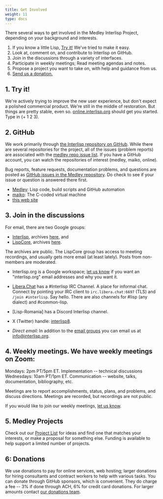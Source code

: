 ```yaml
---
title: Get Involved
weight: 11
type: docs
---
```


There several ways to get involved in the Medley Interlisp Project, depending on your background and interests.

1. If you know a little Lisp, [Try it!](../software) We've tried to make it easy. 
2. Look at, comment on, and contribute to Interlisp on GitHub.
3. Join in the discussions through a variety of interfaces.
4. Participate in weekly meetings; Read meeting agendas and notes.
5. Propose a project you want to take on, with help and guidance from us.
6. [Send us a donation.](https://github.com/sponsors/Interlisp)

## 1. Try it!

We're actively trying to improve the new user experience, but don't expect a polished commercial product. We're still in the middle of restoration. But things are pretty stable, even so. [online.interlisp.org](https://online.interlisp.org) should get you started. Type in (+ 1 2 3).

## 2. GitHub

We work primarily through [the Interlisp repository on GitHub](https://github.com/Interlisp). While there are several repositories for the project, all of the issues (problem reports) are associated with the [medley repo issue list](https://github.com/Interlisp/medley/issues). If you have a GitHub account, you can watch the repositories of interest (medley, maiko, online).

Bug reports, feature requests, documentation problems, and questions are posted as [GitHub issues in the Medley repository](https://github.com/Interlisp/medley/issues). Do check to see if your issue or question is answered there first.

* [Medley](https://github.com/Interlisp/medley): Lisp code, build scripts and GitHub automation
* [maiko](https://github.com/Interlisp/maiko): The C-coded virtual machine
* [this web site](https://github.com/Interlisp/Interlisp.github.io#README)

## 3. Join in the discussions

For email, there are two Google groups:

* [Interlisp](mailto:interlisp@googlegroups.com), archives [here](https://groups.google.com/u/1/g/interlisp), and
* [LispCore](mailto:lispcore@googlegroups.com), archives [here](https://groups.google.com/u/1/g/lispcore).

The archives are public. The LispCore group has access to meeting recordings, and usually gets more email (at least lately). Posts from non-members are moderated.

* Interlisp.org is a Google workspace; [let us know](mailto:info@interlisp.org) if you want an "interlisp.org" email addresses and why you want it.

* [Libera.Chat](https://libera.chat) has a #Interlisp IRC Channel. A place for informal chat. Connect by pointing your IRC client to `irc.libera.chat:6697` (TLS) and `/join #interlisp`. Say hello. There are also channels for #lisp (any dialect) and #common-lisp.
* [Lisp-Romania] has a Discord Interlisp channel.
* X (Twitter) handle: [interlisp8](https://twitter.com/interlisp8).
* _Direct email:_ In addition to the [email groups](#email-and-access-groups) you can email us at [info@interlisp.org](mailto:info@interlisp.org).

## 4. Weekly meetings. We have weekly meetings on Zoom:

Mondays:    2pm PT/5pm ET. Implementation -- technical discussions 
Wednesdays: 10am PT/1pm ET. Communication -- website, talks,
                             documentation, bibliography, etc.
	      
Meetings are to report accomplishments, status, plans, and problems, and discuss directions. Meetings are recorded, but recordings are not public.

If you would like to join our weekly meetings, [let us know](mailto:info@interlisp.org).

## 5. Medley Projects

Check out our [Project List](https://docs.google.com/document/d/1ceXj7VzPeLSM0sBwEnYQqArKsXg0VKCWLTF0zv10LRg/edit?usp=sharing) for ideas and find one that matches your interests, or make a proposal for something else.  Funding is available to help support a limited number of projects.

## 6: Donations

We use donations to pay for online services, web hosting; larger donations for hiring consultants and contract workers to help with various tasks.
You can donate through GitHub sponsors, which is convenient. They do charge a fee -- 3% if done through ACH, 6% for credit card donations. For larger amounts contact [our donations team](mailto:board@interlisp.org).
